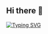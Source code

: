 ## Hi there 👋
[![Typing SVG](https://readme-typing-svg.demolab.com?font=Fira+Code&pause=1000&color=38C2FF&width=435&lines=I+like+code;I+like+film;but+it's+hard+to+say+your+no.1+film)](https://git.io/typing-svg)

<!--
**ceremonyonthehill/ceremonyonthehill** is a ✨ _special_ ✨ repository because its `README.md` (this file) appears on your GitHub profile.

Here are some ideas to get you started:

- 🔭 I’m currently working on ...
- 🌱 I’m currently learning ...
- 👯 I’m looking to collaborate on ...
- 🤔 I’m looking for help with ...
- 💬 Ask me about ...
- 📫 How to reach me: ...
- 😄 Pronouns: ...
- ⚡ Fun fact: ...
-->
